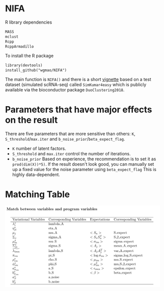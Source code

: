 # NIFA

R library dependencies
```
MASS
mclust
Rcpp
RcppArmadillo
```

To install the R package
```
library(devtools)
install_github("wgmao/NIFA")
```

The main function is `NIFA()` and there is a short [vignette](blob/master/inst/doc/vignette.pdf) based on a test dataset (simulated scRNA-seq) called `SimKumar4easy` which is publicly available via the bioconductor package `DuoClustering2018`.

# Parameters that have major effects on the result
There are five parameters that are more sensitive than others: `K`, `S_threshold`/`max.iter` and `b_noise_prior`/`beta_expect_flag`.
- `K`  number of latent factors. 
- `S_threshold` and `max.iter` control the number of iterations.
- `b_noise_prior` Based on experience, the recommendation is to set it as `prod(dim(X))*5)`. If the result doesn't look good, you can manually set up a fixed value for the noise parameter using `beta_expect_flag` This is highly data-dependent. 

# Matching Table
![Matching Table](https://github.com/wgmao/NIFA/blob/master/match.png)

